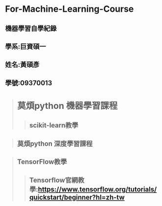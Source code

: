 # For-Machine-Learning-Course
## 機器學習自學紀錄 

##  學系:巨資碩一 

##  姓名:黃碩彥 
##  學號:09370013


 > # 莫煩python 機器學習課程 
 >> ## scikit-learn教學





 >## 莫煩python 深度學習課程




 > ## TensorFlow教學
 >> ## Tensorflow官網教學:https://www.tensorflow.org/tutorials/quickstart/beginner?hl=zh-tw
